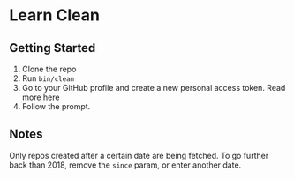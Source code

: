 # Learn Clean

## Getting Started
1) Clone the repo
2) Run `bin/clean`
3) Go to your GitHub profile and create a new personal access token. Read
more
[here](https://help.github.com/articles/creating-a-personal-access-token-for-the-command-line/)
4) Follow the prompt.

## Notes
Only repos created after a certain date are being fetched. To go further
back than 2018, remove the `since` param, or enter another date.
